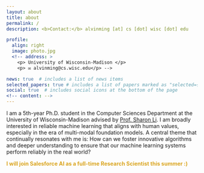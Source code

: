 ```yaml
---
layout: about
title: about
permalink: /
description: <b>Contact:</b> alvinming [at] cs [dot] wisc [dot] edu

profile:
  align: right
  image: photo.jpg
  <!-- address: >
    <p> University of Wisconsin-Madison </p>
    <p> ✉️ alvinming@cs.wisc.edu</p> -->

news: true  # includes a list of news items
selected_papers: true # includes a list of papers marked as "selected={true}"
social: true  # includes social icons at the bottom of the page
<!-- content: -->
---
```

I am a 5th-year Ph.D. student in the Computer Sciences Department at the University of Wisconsin-Madison advised by <a href="https://pages.cs.wisc.edu/~sharonli/index.html">Prof. Sharon Li</a>. I am broadly interested in reliable machine learning that aligns with human values, especially in the era of multi-modal foundation models. A central theme that continually resonates with me is: How can we foster innovative algorithms and deeper understanding to ensure that our machine learning systems perform reliably in the real world? 

**<span style="color: #DAA520;">I will join Salesforce AI as a full-time Research Scientist this summer :) </span>**


<!-- Research topics that I currently focus on include: out-of-distribution detection, domain generalization, and representation learning. -->


<!-- <b>Contact:</b> kellyyhe [at] stanford.edu -->


<!-- Master Student at <a href="https://cs.stanford.edu/">Stanford Computer Science</a> -->
<!-- and <a href="https://nlp.stanford.edu/manning/">Prof. Christopher Manning</a>.  -->

<!-- Write your biography here. Tell the world about yourself. Link to your favorite [subreddit](http://reddit.com). You can put a picture in, too. The code is already in, just name your picture `prof_pic.jpg` and put it in the `img/` folder.

Put your address / P.O. box / other info right below your picture. You can also disable any these elements by editing `profile` property of the YAML header of your `_pages/about.md`. Edit `_bibliography/papers.bib` and Jekyll will render your [publications page](/al-folio/publications/) automatically.

Link to your social media connections, too. This theme is set up to use [Font Awesome icons](http://fortawesome.github.io/Font-Awesome/) and [Academicons](https://jpswalsh.github.io/academicons/), like the ones below. Add your Facebook, Twitter, LinkedIn, Google Scholar, or just disable all of them. -->
